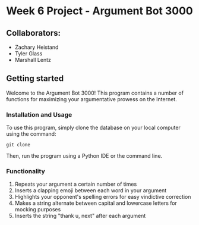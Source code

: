 # Week 6 Project - Argument Bot 3000

## Collaborators:

* Zachary Heistand
* Tyler Glass
* Marshall Lentz

## Getting started

Welcome to the Argument Bot 3000! This program contains a number of functions for maximizing your argumentative prowess on the Internet.

### Installation and Usage

To use this program, simply clone the database on your local computer using the command:

`git clone `

Then, run the program using a Python IDE or the command line.

### Functionality

1. Repeats your argument a certain number of times
2. Inserts a clapping emoji between each word in your argument
3. Highlights your opponent's spelling errors for easy vindictive correction
4. Makes a string alternate between capital and lowercase letters for mocking purposes
5. Inserts the string "thank u, next" after each argument
